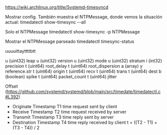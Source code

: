 https://wiki.archlinux.org/title/Systemd-timesyncd

Mostrar config.
También muestra el NTPMessage, donde vemos la situación actual:
timedatectl show-timesync --all

Solo el NTPMessage
timedatectl show-timesync -p NTPMessage


Mostrar el NTPMessage parseado
timedatectl timesync-status


uuuuittayttttbtt

u (uint32) leap
u (uint32) version
u (uint32) mode
u (uint32) stratum
i (int32) precision
t (uint64) root_delay
t (uint64) root_dispersion
a (array)
y reference.str
t (uint64) origin
t (uint64) recv
t (uint64) trans
t (uint64) dest
b (boolean) spike
t (uint64) packet_count
t (uint64) jitter


Offset (https://github.com/systemd/systemd/blob/main/src/timedate/timedatectl.c#L392)
*  Originate Timestamp     T1   time request sent by client
*  Receive Timestamp       T2   time request received by server
*  Transmit Timestamp      T3   time reply sent by server
*  Destination Timestamp   T4   time reply received by client
t = ((T2 - T1) + (T3 - T4)) / 2
